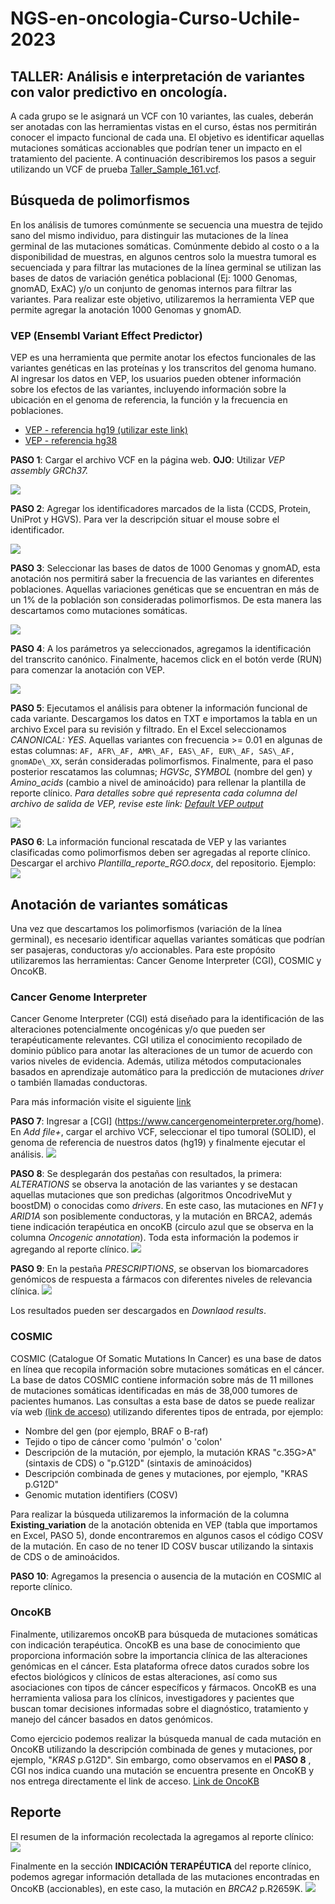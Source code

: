 # NGS-en-oncologia-Curso-Uchile-2023

##  TALLER: Análisis e interpretación de variantes con valor predictivo en oncología. 

A cada grupo se le asignará un VCF con 10 variantes, las cuales, deberán ser anotadas con las  herramientas vistas en el curso, éstas nos permitirán conocer el impacto funcional de cada una.
El objetivo es identificar aquellas mutaciones somáticas accionables que podrían tener un impacto en el tratamiento del paciente. A continuación describiremos los pasos a seguir utilizando un VCF de prueba [Taller\_Sample\_161.vcf](https://github.com/Lab-Genomica-Funcional-Cancer/NGS-en-oncologia-Curso-Uchile-2023/blob/main/VCFs/Taller_Sample_161.vcf). 

## Búsqueda de polimorfismos ##

En los análisis de tumores comúnmente se secuencia una muestra de tejido sano del mismo individuo, para distinguir las mutaciones de la línea germinal de las mutaciones somáticas. Comúnmente debido al costo o a la disponibilidad de muestras, en algunos centros solo la muestra tumoral es secuenciada y para filtrar las mutaciones de la línea germinal se utilizan las bases de datos de variación genética poblacional (Ej: 1000 Genomas, gnomAD, ExAC) y/o un conjunto de genomas internos para filtrar las variantes. Para realizar este objetivo, utilizaremos la herramienta VEP que permite agregar la anotación 1000 Genomas y gnomAD.

### VEP (Ensembl Variant Effect Predictor) ###

VEP es una herramienta que permite anotar los efectos funcionales de las variantes genéticas en las proteínas y los transcritos del genoma humano. Al ingresar los datos en VEP, los usuarios pueden obtener información sobre los efectos de las variantes, incluyendo información sobre la ubicación en el genoma de referencia, la función y la frecuencia en poblaciones.

* [VEP - referencia hg19 (utilizar este link)](https://grch37.ensembl.org/Homo_sapiens/Tools/VEP?db=core)
* [VEP - referencia hg38](https://www.ensembl.org/Multi/Tools/VEP?db=core)

**PASO 1**: Cargar el archivo VCF en la página web. **OJO**: Utilizar *VEP assembly GRCh37.*

![](https://github.com/evelingonzalezfeliu/Tutorial-Ensamble-de-transcriptomas./blob/master/Captura%20de%20Pantalla%202023-05-07%20a%20la(s)%2019.52.13.png?raw=true)

**PASO 2**: Agregar los identificadores marcados de la lista (CCDS, Protein, UniProt y HGVS). Para ver la descripción situar el mouse sobre el identificador.

![](https://github.com/evelingonzalezfeliu/Tutorial-Ensamble-de-transcriptomas./blob/master/Captura%20de%20Pantalla%202023-05-07%20a%20la(s)%2019.52.51.png?raw=true)

**PASO 3**: Seleccionar las bases de datos de 1000 Genomas y gnomAD, esta anotación nos permitirá saber la frecuencia de las variantes en diferentes poblaciones. Aquellas variaciones genéticas que se encuentran en más de un 1% de la población son consideradas polimorfismos. De esta manera las descartamos como mutaciones somáticas.

![](https://github.com/evelingonzalezfeliu/Tutorial-Ensamble-de-transcriptomas./blob/master/Captura%20de%20Pantalla%202023-05-07%20a%20la(s)%2019.53.17.png?raw=true)

**PASO 4**: A los parámetros ya seleccionados, agregamos la identificación del transcrito canónico. 
Finalmente, hacemos click en el botón verde (RUN) para comenzar la anotación con VEP.

![](https://github.com/evelingonzalezfeliu/Tutorial-Ensamble-de-transcriptomas./blob/master/Captura%20de%20Pantalla%202023-05-07%20a%20la(s)%2019.59.10.png?raw=true)

**PASO 5**: Ejecutamos el análisis para obtener la información funcional de cada variante. Descargamos los datos en TXT e importamos la tabla en un archivo Excel para su revisión y filtrado. 
En el Excel seleccionamos *CANONICAL: YES*. Aquellas variantes con frecuencia >= 0.01 en algunas de estas columnas: `AF, AFR\_AF, AMR\_AF, EAS\_AF, EUR\_AF, SAS\_AF, gnomADe\_XX`, serán consideradas polimorfismos. 
Finalmente, para el paso posterior rescatamos las columnas; *HGVSc*, *SYMBOL* (nombre del gen) y *Amino_acids* (cambio a nivel de aminoácido) para rellenar la plantilla de reporte clínico. *Para detalles sobre qué representa cada columna del archivo de salida de VEP, revise este link: [Default VEP output](https://www.ensembl.org/info/docs/tools/vep/vep_formats.html#defaultout)*
	
![](https://github.com/evelingonzalezfeliu/Tutorial-Ensamble-de-transcriptomas./blob/master/Captura%20de%20Pantalla%202023-05-07%20a%20la(s)%2022.12.40.png?raw=true)

**PASO 6**: La información funcional rescatada de VEP y las variantes clasificadas como polimorfismos deben ser agregadas al reporte clínico. Descargar el archivo *Plantilla_reporte_RGO.docx*, del repositorio. Ejemplo: 
![](https://github.com/evelingonzalezfeliu/Tutorial-Ensamble-de-transcriptomas./blob/master/Captura%20de%20Pantalla%202023-05-08%20a%20la(s)%2000.50.33.png?raw=true)

## Anotación de variantes somáticas ##

Una vez que descartamos los polimorfismos (variación de la línea germinal), es necesario identificar aquellas variantes somáticas que podrían ser pasajeras, conductoras y/o accionables. Para este propósito utilizaremos las herramientas: Cancer Genome Interpreter (CGI), COSMIC y OncoKB.

### Cancer Genome Interpreter ###

Cancer Genome Interpreter (CGI) está diseñado para la identificación de las alteraciones potencialmente oncogénicas y/o que pueden ser terapéuticamente relevantes. CGI utiliza el conocimiento recopilado de dominio público para anotar las alteraciones de un tumor de acuerdo con varios niveles de evidencia. Además, utiliza métodos computacionales basados en aprendizaje automático para la predicción de mutaciones *driver* o también llamadas conductoras.

Para más información visite el siguiente [link](https://www.cancergenomeinterpreter.org/faq)

**PASO 7**: Ingresar a [CGI] (https://www.cancergenomeinterpreter.org/home). En *Add file+*, cargar el archivo VCF, seleccionar el tipo tumoral (SOLID), el genoma de referencia de nuestros datos (hg19) y finalmente ejecutar el análisis.
![](https://github.com/evelingonzalezfeliu/Tutorial-Ensamble-de-transcriptomas./blob/master/Captura%20de%20Pantalla%202023-05-07%20a%20la(s)%2022.28.05.png?raw=true)

**PASO 8**: Se desplegarán dos pestañas con resultados, la primera: *ALTERATIONS* se observa la anotación de las variantes y se destacan aquellas mutaciones que son predichas (algoritmos OncodriveMut y boostDM) o conocidas como *drivers*. En este caso, las mutaciones en *NF1* y *ARID1A* son posiblemente conductoras, y la mutación en BRCA2, además tiene indicación terapéutica en oncoKB (circulo azul que se observa en la columna *Oncogenic annotation*). Toda esta información la podemos ir agregando al reporte clínico.
![](https://github.com/evelingonzalezfeliu/Tutorial-Ensamble-de-transcriptomas./blob/master/Captura%20de%20Pantalla%202023-05-08%20a%20la(s)%2001.31.27.png?raw=true)

**PASO 9**: En la pestaña *PRESCRIPTIONS*, se observan los biomarcadores genómicos de respuesta a fármacos con diferentes niveles de relevancia clínica.
![](https://github.com/evelingonzalezfeliu/Tutorial-Ensamble-de-transcriptomas./blob/master/Captura%20de%20Pantalla%202023-05-08%20a%20la(s)%2012.33.25.png?raw=true)

 Los resultados pueden ser descargados en *Downlaod results*.
 
### COSMIC ###

COSMIC (Catalogue Of Somatic Mutations In Cancer) es una base de datos en línea que recopila información sobre mutaciones somáticas en el cáncer. La base de datos COSMIC contiene información sobre más de 11 millones de mutaciones somáticas identificadas en más de 38,000 tumores de pacientes humanos. 
Las consultas a esta base de datos se puede realizar vía web [(link de acceso)](https://cancer.sanger.ac.uk/cosmic) utilizando diferentes tipos de entrada, por ejemplo:

* Nombre del gen (por ejemplo, BRAF o B-raf)
* Tejido o tipo de cáncer como 'pulmón' o 'colon'
* Descripción de la mutación, por ejemplo, la mutación KRAS "c.35G>A" (sintaxis de CDS) o "p.G12D" (sintaxis de aminoácidos)
* Descripción combinada de genes y mutaciones, por ejemplo, "KRAS p.G12D"
* Genomic mutation identifiers (COSV) 

Para realizar la búsqueda utilizaremos la información de la columna **Existing_variation** de la anotación obtenida en VEP (tabla que importamos en Excel, PASO 5), donde encontraremos en algunos casos el código COSV de la mutación. En caso de no tener ID COSV buscar utilizando la sintaxis de CDS o de aminoácidos. 

**PASO 10**: Agregamos la presencia o ausencia de la mutación en COSMIC al reporte clínico.

### OncoKB ###

Finalmente, utilizaremos oncoKB para búsqueda de mutaciones somáticas con indicación terapéutica.
OncoKB es una base de conocimiento que proporciona información sobre la importancia clínica de las alteraciones genómicas en el cáncer. Esta plataforma ofrece datos curados sobre los efectos biológicos y clínicos de estas alteraciones, así como sus asociaciones con tipos de cáncer específicos y fármacos. OncoKB es una herramienta valiosa para los clínicos, investigadores y pacientes que buscan tomar decisiones informadas sobre el diagnóstico, tratamiento y manejo del cáncer basados en datos genómicos.

Como ejercicio podemos realizar la búsqueda manual de cada mutación en OncoKB utilizando la descripción combinada de genes y mutaciones, por ejemplo, "*KRAS* p.G12D". Sin embargo, como observamos en el **PASO 8** , CGI nos indica cuando una mutación se encuentra presente en OncoKB y nos entrega directamente el link de acceso.
[Link de OncoKB](https://www.oncokb.org/)

## Reporte

El resumen de la información recolectada la agregamos al reporte clínico:
![](https://github.com/evelingonzalezfeliu/Tutorial-Ensamble-de-transcriptomas./blob/master/Captura%20de%20Pantalla%202023-05-08%20a%20la(s)%2015.41.25.png?raw=true)

Finalmente en la sección **INDICACIÓN TERAPÉUTICA** del reporte clínico, podemos agregar información detallada de las mutaciones encontradas en OncoKB (accionables), en este caso, la mutación en *BRCA2* p.R2659K.
![](https://github.com/evelingonzalezfeliu/Tutorial-Ensamble-de-transcriptomas./blob/master/Captura%20de%20Pantalla%202023-05-08%20a%20la(s)%2015.16.41.png?raw=true)

[](https://www.oncokb.org/gene/BRCA2/R2659K)




